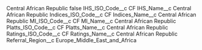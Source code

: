 <?xml version="1.0" encoding="UTF-8"?>
<CustomMetadata xmlns="http://soap.sforce.com/2006/04/metadata" xmlns:xsi="http://www.w3.org/2001/XMLSchema-instance" xmlns:xsd="http://www.w3.org/2001/XMLSchema">
    <label>Central African Republic</label>
    <protected>false</protected>
    <values>
        <field>IHS_ISO_Code__c</field>
        <value xsi:type="xsd:string">CF</value>
    </values>
    <values>
        <field>IHS_Name__c</field>
        <value xsi:type="xsd:string">Central African Republic</value>
    </values>
    <values>
        <field>Indices_ISO_Code__c</field>
        <value xsi:type="xsd:string">CF</value>
    </values>
    <values>
        <field>Indices_Name__c</field>
        <value xsi:type="xsd:string">Central African Republic</value>
    </values>
    <values>
        <field>MI_ISO_Code__c</field>
        <value xsi:type="xsd:string">CF</value>
    </values>
    <values>
        <field>MI_Name__c</field>
        <value xsi:type="xsd:string">Central African Republic</value>
    </values>
    <values>
        <field>Platts_ISO_Code__c</field>
        <value xsi:type="xsd:string">CF</value>
    </values>
    <values>
        <field>Platts_Name__c</field>
        <value xsi:type="xsd:string">Central African Republic</value>
    </values>
    <values>
        <field>Ratings_ISO_Code__c</field>
        <value xsi:type="xsd:string">CF</value>
    </values>
    <values>
        <field>Ratings_Name__c</field>
        <value xsi:type="xsd:string">Central African Republic</value>
    </values>
    <values>
        <field>Referral_Region__c</field>
        <value xsi:type="xsd:string">Europe_Middle_East_and_Africa</value>
    </values>
</CustomMetadata>
